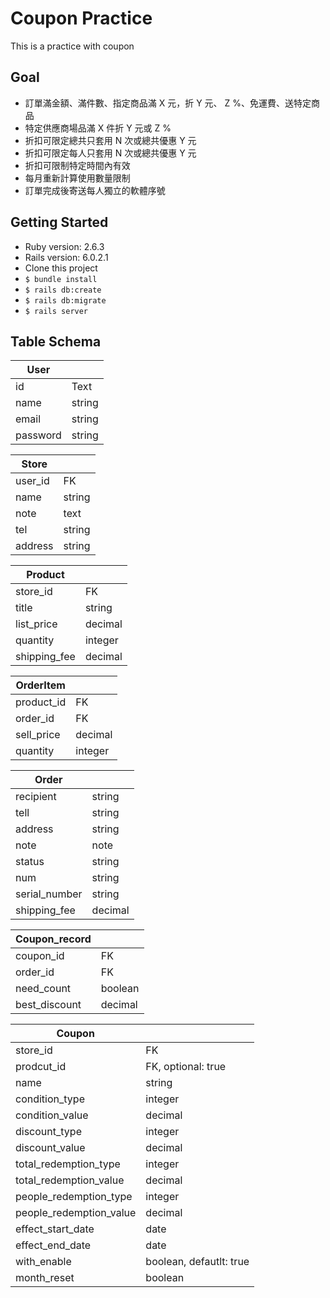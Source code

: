 # Coupon Practice
This is a practice with coupon

## Goal
- 訂單滿金額、滿件數、指定商品滿 X 元，折 Y 元、 Z %、免運費、送特定商品
- 特定供應商場品滿 X 件折 Y 元或 Z %
- 折扣可限定總共只套用 N 次或總共優惠 Y 元
- 折扣可限定每人只套用 N 次或總共優惠 Y 元
- 折扣可限制特定時間內有效
- 每月重新計算使用數量限制
- 訂單完成後寄送每人獨立的軟體序號

## Getting Started
* Ruby version: 2.6.3
* Rails version: 6.0.2.1
* Clone this project
* `$ bundle install`
* `$ rails db:create`
* `$ rails db:migrate`
* `$ rails server` 

## Table Schema

| User     |        |
| -------- | ------ |
| id       | Text   |
| name     | string |
| email    | string |
| password | string |


| Store    |        |
| -------- | ------ |
| user_id  | FK     |
| name     | string |
| note     | text   |
| tel      | string |
| address  | string |


| Product    |           |
| --------   | --------- |
| store_id   | FK        |
| title      | string    |
| list_price | decimal   |
| quantity   | integer   |
| shipping_fee | decimal |

| OrderItem  |         |
| ---------- | ------- |
| product_id | FK      |
| order_id   | FK      |
| sell_price | decimal |
| quantity   | integer |

| Order          |        |
| -------------- | ------ |
| recipient      | string |
| tell           | string |
| address        | string |
| note           | note   |
| status         | string |
| num            | string |
| serial_number  | string |
| shipping_fee   | decimal|

| Coupon_record  |         |
| -------------- | ------- |
| coupon_id      | FK      |
| order_id       | FK      |
| need_count     | boolean |
| best_discount  | decimal |

| Coupon                  |                         |
| ------------------------| ----------------------- |
| store_id                | FK                      |
| prodcut_id              | FK, optional: true      |
| name                    | string                  |
| condition_type          | integer                 |
| condition_value         | decimal                 |
| discount_type           | integer                 |
| discount_value          | decimal                 |
| total_redemption_type   | integer                 |
| total_redemption_value  | decimal                 |
| people_redemption_type  | integer                 |
| people_redemption_value | decimal                 |
| effect_start_date       | date                    |
| effect_end_date         | date                    |
| with_enable             | boolean, defautlt: true |
| month_reset             | boolean                 |
